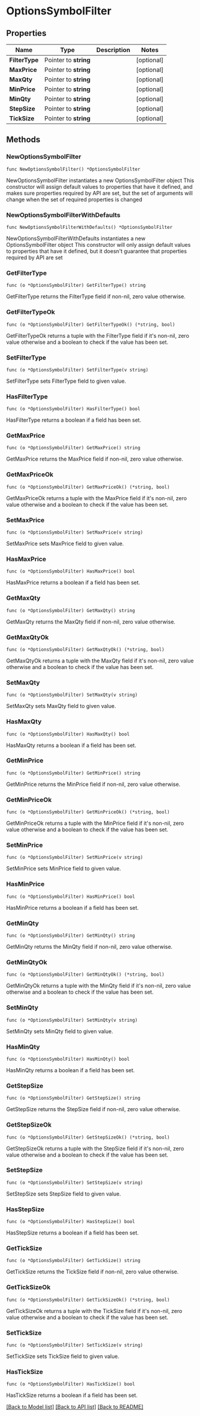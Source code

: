 # OptionsSymbolFilter

## Properties

Name | Type | Description | Notes
------------ | ------------- | ------------- | -------------
**FilterType** | Pointer to **string** |  | [optional] 
**MaxPrice** | Pointer to **string** |  | [optional] 
**MaxQty** | Pointer to **string** |  | [optional] 
**MinPrice** | Pointer to **string** |  | [optional] 
**MinQty** | Pointer to **string** |  | [optional] 
**StepSize** | Pointer to **string** |  | [optional] 
**TickSize** | Pointer to **string** |  | [optional] 

## Methods

### NewOptionsSymbolFilter

`func NewOptionsSymbolFilter() *OptionsSymbolFilter`

NewOptionsSymbolFilter instantiates a new OptionsSymbolFilter object
This constructor will assign default values to properties that have it defined,
and makes sure properties required by API are set, but the set of arguments
will change when the set of required properties is changed

### NewOptionsSymbolFilterWithDefaults

`func NewOptionsSymbolFilterWithDefaults() *OptionsSymbolFilter`

NewOptionsSymbolFilterWithDefaults instantiates a new OptionsSymbolFilter object
This constructor will only assign default values to properties that have it defined,
but it doesn't guarantee that properties required by API are set

### GetFilterType

`func (o *OptionsSymbolFilter) GetFilterType() string`

GetFilterType returns the FilterType field if non-nil, zero value otherwise.

### GetFilterTypeOk

`func (o *OptionsSymbolFilter) GetFilterTypeOk() (*string, bool)`

GetFilterTypeOk returns a tuple with the FilterType field if it's non-nil, zero value otherwise
and a boolean to check if the value has been set.

### SetFilterType

`func (o *OptionsSymbolFilter) SetFilterType(v string)`

SetFilterType sets FilterType field to given value.

### HasFilterType

`func (o *OptionsSymbolFilter) HasFilterType() bool`

HasFilterType returns a boolean if a field has been set.

### GetMaxPrice

`func (o *OptionsSymbolFilter) GetMaxPrice() string`

GetMaxPrice returns the MaxPrice field if non-nil, zero value otherwise.

### GetMaxPriceOk

`func (o *OptionsSymbolFilter) GetMaxPriceOk() (*string, bool)`

GetMaxPriceOk returns a tuple with the MaxPrice field if it's non-nil, zero value otherwise
and a boolean to check if the value has been set.

### SetMaxPrice

`func (o *OptionsSymbolFilter) SetMaxPrice(v string)`

SetMaxPrice sets MaxPrice field to given value.

### HasMaxPrice

`func (o *OptionsSymbolFilter) HasMaxPrice() bool`

HasMaxPrice returns a boolean if a field has been set.

### GetMaxQty

`func (o *OptionsSymbolFilter) GetMaxQty() string`

GetMaxQty returns the MaxQty field if non-nil, zero value otherwise.

### GetMaxQtyOk

`func (o *OptionsSymbolFilter) GetMaxQtyOk() (*string, bool)`

GetMaxQtyOk returns a tuple with the MaxQty field if it's non-nil, zero value otherwise
and a boolean to check if the value has been set.

### SetMaxQty

`func (o *OptionsSymbolFilter) SetMaxQty(v string)`

SetMaxQty sets MaxQty field to given value.

### HasMaxQty

`func (o *OptionsSymbolFilter) HasMaxQty() bool`

HasMaxQty returns a boolean if a field has been set.

### GetMinPrice

`func (o *OptionsSymbolFilter) GetMinPrice() string`

GetMinPrice returns the MinPrice field if non-nil, zero value otherwise.

### GetMinPriceOk

`func (o *OptionsSymbolFilter) GetMinPriceOk() (*string, bool)`

GetMinPriceOk returns a tuple with the MinPrice field if it's non-nil, zero value otherwise
and a boolean to check if the value has been set.

### SetMinPrice

`func (o *OptionsSymbolFilter) SetMinPrice(v string)`

SetMinPrice sets MinPrice field to given value.

### HasMinPrice

`func (o *OptionsSymbolFilter) HasMinPrice() bool`

HasMinPrice returns a boolean if a field has been set.

### GetMinQty

`func (o *OptionsSymbolFilter) GetMinQty() string`

GetMinQty returns the MinQty field if non-nil, zero value otherwise.

### GetMinQtyOk

`func (o *OptionsSymbolFilter) GetMinQtyOk() (*string, bool)`

GetMinQtyOk returns a tuple with the MinQty field if it's non-nil, zero value otherwise
and a boolean to check if the value has been set.

### SetMinQty

`func (o *OptionsSymbolFilter) SetMinQty(v string)`

SetMinQty sets MinQty field to given value.

### HasMinQty

`func (o *OptionsSymbolFilter) HasMinQty() bool`

HasMinQty returns a boolean if a field has been set.

### GetStepSize

`func (o *OptionsSymbolFilter) GetStepSize() string`

GetStepSize returns the StepSize field if non-nil, zero value otherwise.

### GetStepSizeOk

`func (o *OptionsSymbolFilter) GetStepSizeOk() (*string, bool)`

GetStepSizeOk returns a tuple with the StepSize field if it's non-nil, zero value otherwise
and a boolean to check if the value has been set.

### SetStepSize

`func (o *OptionsSymbolFilter) SetStepSize(v string)`

SetStepSize sets StepSize field to given value.

### HasStepSize

`func (o *OptionsSymbolFilter) HasStepSize() bool`

HasStepSize returns a boolean if a field has been set.

### GetTickSize

`func (o *OptionsSymbolFilter) GetTickSize() string`

GetTickSize returns the TickSize field if non-nil, zero value otherwise.

### GetTickSizeOk

`func (o *OptionsSymbolFilter) GetTickSizeOk() (*string, bool)`

GetTickSizeOk returns a tuple with the TickSize field if it's non-nil, zero value otherwise
and a boolean to check if the value has been set.

### SetTickSize

`func (o *OptionsSymbolFilter) SetTickSize(v string)`

SetTickSize sets TickSize field to given value.

### HasTickSize

`func (o *OptionsSymbolFilter) HasTickSize() bool`

HasTickSize returns a boolean if a field has been set.


[[Back to Model list]](../README.md#documentation-for-models) [[Back to API list]](../README.md#documentation-for-api-endpoints) [[Back to README]](../README.md)


